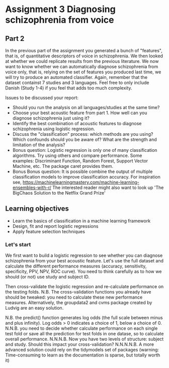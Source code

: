 # Assignment 3 Diagnosing schizophrenia from voice
## Part 2
In the previous part of the assignment you generated a bunch of "features", that is, of quantitative descriptors of voice in schizophrenia. We then looked at whether we could replicate results from the previous literature.
We now want to know whether we can automatically diagnose schizophrenia from voice only, that is, relying on the set of features you produced last time, we will try to produce an automated classifier.
Again, remember that the dataset containst 7 studies and 3 languages. Feel free to only include Danish (Study 1-4) if you feel that adds too much complexity.

Issues to be discussed your report:
- Should you run the analysis on all languages/studies at the same time? 
- Choose your best acoustic feature from part 1. How well can you diagnose schizophrenia just using it?
- Identify the best combination of acoustic features to diagnose schizophrenia using logistic regression.
- Discuss the "classification" process: which methods are you using? Which confounds should you be aware of? What are the strength and limitation of the analysis?
- Bonus question: Logistic regression is only one of many classification algorithms. Try using others and compare performance. Some examples: Discriminant Function, Random Forest, Support Vector Machine, etc. The package caret provides them. 
- Bonus Bonus question: It is possible combine the output of multiple  classification models to improve classification accuracy. For inspiration see,
https://machinelearningmastery.com/machine-learning-ensembles-with-r/
 The interested reader might also want to look up 'The BigChaos Solution to the Netflix Grand Prize'

## Learning objectives
- Learn the basics of classification in a machine learning framework
- Design, fit and report logistic regressions
- Apply feature selection techniques

### Let's start

We first want to build a logistic regression to see whether you can diagnose schizophrenia from your best acoustic feature. Let's use the full dataset and calculate the different performance measures (accuracy, sensitivity, specificity, PPV, NPV, ROC curve). You need to think carefully as to how we should (or not) use study and subject ID.

Then cross-validate the logistic regression and re-calculate performance on the testing folds. N.B. The cross-validation functions you already have should be tweaked: you need to calculate these new performance measures. Alternatively, the groupdata2 and cvms package created by Ludvig are an easy solution. 

N.B. the predict() function generates log odds (the full scale between minus and plus infinity). Log odds > 0 indicates a choice of 1, below a choice of 0.
N.N.B. you need to decide whether calculate performance on each single test fold or save all the prediction for test folds in one datase, so to calculate overall performance.
N.N.N.B. Now you have two levels of structure: subject and study. Should this impact your cross-validation?
N.N.N.N.B. A more advanced solution could rely on the tidymodels set of packages (warning: Time-consuming to learn as the documentation is sparse, but totally worth it)
